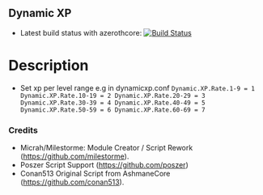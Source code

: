 ## Dynamic XP
- Latest build status with azerothcore: [![Build Status](https://travis-ci.org/milestorme/mod-dynamic-xp.svg?branch=master)](https://travis-ci.com/milestorme/mod-dynamic-xp)

# Description
- Set xp per level range e.g in dynamicxp.conf
   `Dynamic.XP.Rate.1-9 = 1
   Dynamic.XP.Rate.10-19 = 2
   Dynamic.XP.Rate.20-29 = 3
   Dynamic.XP.Rate.30-39 = 4
   Dynamic.XP.Rate.40-49 = 5
   Dynamic.XP.Rate.50-59 = 6
   Dynamic.XP.Rate.60-69 = 7`

### Credits
- Micrah/Milestorme: Module Creator / Script Rework (https://github.com/milestorme).
- Poszer Script Support (https://github.com/poszer) 
- Conan513 Original Script from AshmaneCore (https://github.com/conan513).



